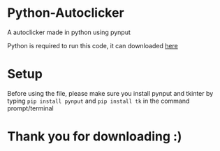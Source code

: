 # Python-Autoclicker
A autoclicker made in python using pynput 

Python is required to run this code, it can downloaded [here](https://www.python.org/downloads)

# Setup
Before using the file, please make sure you install pynput and tkinter by typing `pip install pynput` and `pip install tk` in the command prompt/terminal

# Thank you for downloading :)
